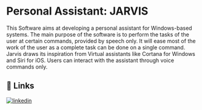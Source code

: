 # Personal Assistant: JARVIS

This Software aims at developing a personal assistant for Windows-based systems. The main purpose of the software is to perform the tasks of the user at certain commands, provided by speech only. It will ease most of the work of the user as a complete task can be done on a single command. Jarvis draws its inspiration from Virtual assistants like Cortana for Windows and Siri for iOS. Users can interact with the assistant through voice commands only.


## 🔗 Links

[![linkedin](https://img.shields.io/badge/linkedin-0A66C2?style=for-the-badge&logo=linkedin&logoColor=white)](https://bit.ly/3RHZXqj)

